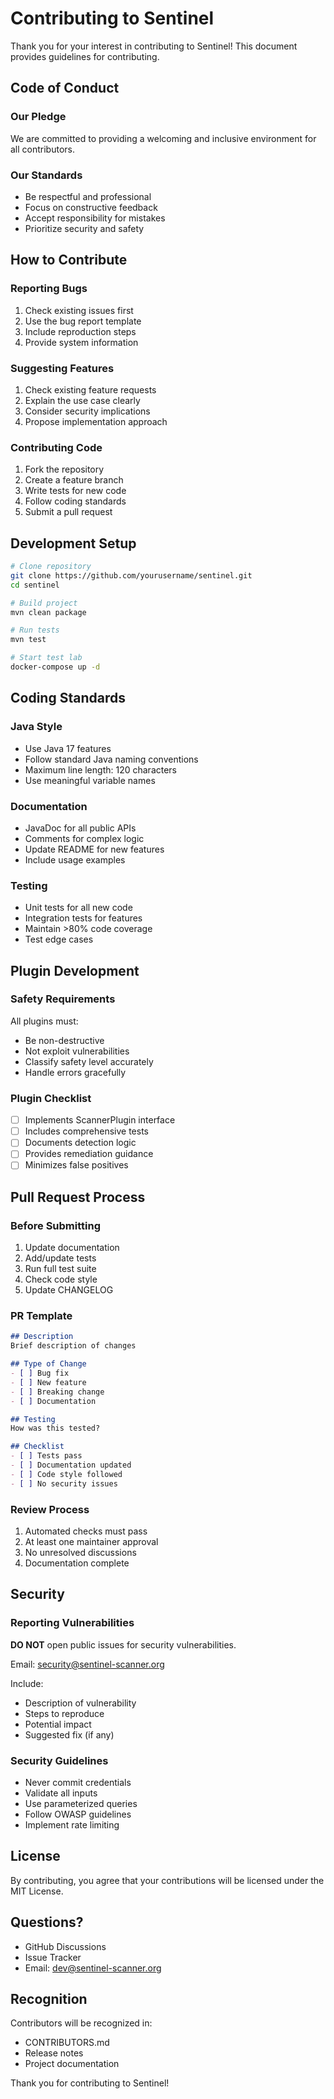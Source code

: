 # Contributing to Sentinel

Thank you for your interest in contributing to Sentinel! This document provides guidelines for contributing.

## Code of Conduct

### Our Pledge

We are committed to providing a welcoming and inclusive environment for all contributors.

### Our Standards

- Be respectful and professional
- Focus on constructive feedback
- Accept responsibility for mistakes
- Prioritize security and safety

## How to Contribute

### Reporting Bugs

1. Check existing issues first
2. Use the bug report template
3. Include reproduction steps
4. Provide system information

### Suggesting Features

1. Check existing feature requests
2. Explain the use case clearly
3. Consider security implications
4. Propose implementation approach

### Contributing Code

1. Fork the repository
2. Create a feature branch
3. Write tests for new code
4. Follow coding standards
5. Submit a pull request

## Development Setup

```bash
# Clone repository
git clone https://github.com/yourusername/sentinel.git
cd sentinel

# Build project
mvn clean package

# Run tests
mvn test

# Start test lab
docker-compose up -d
```

## Coding Standards

### Java Style

- Use Java 17 features
- Follow standard Java naming conventions
- Maximum line length: 120 characters
- Use meaningful variable names

### Documentation

- JavaDoc for all public APIs
- Comments for complex logic
- Update README for new features
- Include usage examples

### Testing

- Unit tests for all new code
- Integration tests for features
- Maintain >80% code coverage
- Test edge cases

## Plugin Development

### Safety Requirements

All plugins must:
- Be non-destructive
- Not exploit vulnerabilities
- Classify safety level accurately
- Handle errors gracefully

### Plugin Checklist

- [ ] Implements ScannerPlugin interface
- [ ] Includes comprehensive tests
- [ ] Documents detection logic
- [ ] Provides remediation guidance
- [ ] Minimizes false positives

## Pull Request Process

### Before Submitting

1. Update documentation
2. Add/update tests
3. Run full test suite
4. Check code style
5. Update CHANGELOG

### PR Template

```markdown
## Description
Brief description of changes

## Type of Change
- [ ] Bug fix
- [ ] New feature
- [ ] Breaking change
- [ ] Documentation

## Testing
How was this tested?

## Checklist
- [ ] Tests pass
- [ ] Documentation updated
- [ ] Code style followed
- [ ] No security issues
```

### Review Process

1. Automated checks must pass
2. At least one maintainer approval
3. No unresolved discussions
4. Documentation complete

## Security

### Reporting Vulnerabilities

**DO NOT** open public issues for security vulnerabilities.

Email: security@sentinel-scanner.org

Include:
- Description of vulnerability
- Steps to reproduce
- Potential impact
- Suggested fix (if any)

### Security Guidelines

- Never commit credentials
- Validate all inputs
- Use parameterized queries
- Follow OWASP guidelines
- Implement rate limiting

## License

By contributing, you agree that your contributions will be licensed under the MIT License.

## Questions?

- GitHub Discussions
- Issue Tracker
- Email: dev@sentinel-scanner.org

## Recognition

Contributors will be recognized in:
- CONTRIBUTORS.md
- Release notes
- Project documentation

Thank you for contributing to Sentinel!
